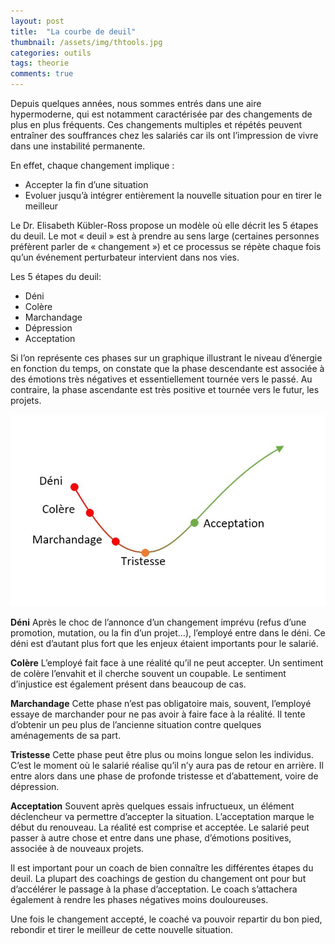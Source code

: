 ```yaml
---
layout: post
title:  "La courbe de deuil"
thumbnail: /assets/img/thtools.jpg
categories: outils
tags: theorie
comments: true
---
```


Depuis quelques années, nous sommes entrés dans une aire hypermoderne, qui est notamment caractérisée par des changements de plus en plus fréquents. Ces changements multiples et répétés peuvent entraîner des souffrances chez les salariés car ils ont l’impression de vivre dans une instabilité permanente.

En effet, chaque changement implique :

- Accepter la fin d’une situation
- Evoluer jusqu’à intégrer entièrement la nouvelle situation pour en tirer le meilleur

Le Dr. Elisabeth Kübler-Ross propose un modèle où elle décrit les 5 étapes du deuil. Le mot « deuil » est à prendre au sens large (certaines personnes préfèrent parler de « changement ») et ce processus se répète chaque fois qu’un événement perturbateur intervient dans nos vies.

Les 5 étapes du deuil:

- Déni
- Colère
- Marchandage
- Dépression
- Acceptation

Si l’on représente ces phases sur un graphique illustrant le niveau d’énergie en fonction du temps, on constate que la phase descendante est associée à des émotions très négatives et essentiellement tournée vers le passé.
Au contraire, la phase ascendante est très positive et tournée vers le futur, les projets.

![Courbe](/assets/img/deuil.jpg)

**Déni**
Après le choc de l’annonce d’un changement imprévu (refus d’une promotion, mutation, ou la fin d’un projet…), l’employé entre dans le déni. Ce déni est d’autant plus fort que les enjeux étaient importants pour le salarié.

**Colère**
L’employé fait face à une réalité qu’il ne peut accepter. Un sentiment de colère l’envahit et il cherche souvent un coupable. Le sentiment d’injustice est également présent dans beaucoup de cas.

**Marchandage**
Cette phase n’est pas obligatoire mais, souvent, l’employé essaye de marchander pour ne pas avoir à faire face à la réalité. Il tente d’obtenir un peu plus de l’ancienne situation contre quelques aménagements de sa part.

**Tristesse**
Cette phase peut être plus ou moins longue selon les individus. C’est le moment où le salarié réalise qu’il n’y aura pas de retour en arrière. Il entre alors dans une phase de profonde tristesse et d’abattement, voire de dépression.

**Acceptation**
Souvent après quelques essais infructueux, un élément déclencheur va permettre d’accepter la situation. L’acceptation marque le début du renouveau. La réalité est comprise et acceptée. Le salarié peut passer à autre chose et entre dans une phase, d’émotions positives, associée à de nouveaux projets.

Il est important pour un coach de bien connaître les différentes étapes du deuil. La plupart des coachings de gestion du changement ont pour but d’accélérer le passage à la phase d’acceptation. Le coach s’attachera également à rendre les phases négatives moins douloureuses.

Une fois le changement accepté, le coaché va pouvoir repartir du bon pied, rebondir et tirer le meilleur de cette nouvelle situation.
